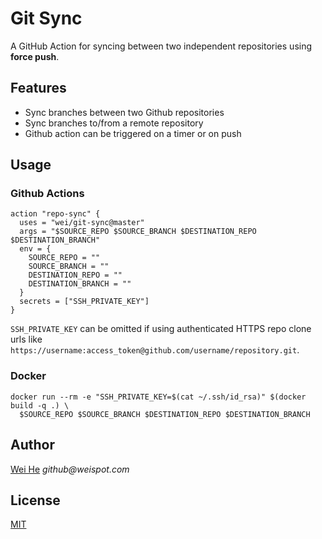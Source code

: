 # Git Sync

A GitHub Action for syncing between two independent repositories using **force push**. 


## Features
 * Sync branches between two Github repositories
 * Sync branches to/from a remote repository
 * Github action can be triggered on a timer or on push


## Usage

### Github Actions
```
action "repo-sync" {
  uses = "wei/git-sync@master"
  args = "$SOURCE_REPO $SOURCE_BRANCH $DESTINATION_REPO $DESTINATION_BRANCH"
  env = {
    SOURCE_REPO = ""
    SOURCE_BRANCH = ""
    DESTINATION_REPO = ""
    DESTINATION_BRANCH = ""
  }
  secrets = ["SSH_PRIVATE_KEY"]
}
```
`SSH_PRIVATE_KEY` can be omitted if using authenticated HTTPS repo clone urls like `https://username:access_token@github.com/username/repository.git`.

### Docker
```
docker run --rm -e "SSH_PRIVATE_KEY=$(cat ~/.ssh/id_rsa)" $(docker build -q .) \
  $SOURCE_REPO $SOURCE_BRANCH $DESTINATION_REPO $DESTINATION_BRANCH
```

## Author
[Wei He](https://github.com/wei) _github@weispot.com_


## License
[MIT](https://wei.mit-license.org)
